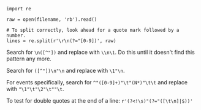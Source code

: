 ```
import re

raw = open(filename, 'rb').read()

# To split correctly, look ahead for a quote mark followed by a number.
lines = re.split(r'\r\n(?="[0-9])', raw)
```

Search for `\n([^"])` and replace with `\\n\1`. Do this until it doesn't find this pattern any more.

Search for `([^"])\n"\n` and replace with `\1"\n`.

For events specifically, search for `^"([0-9]+)"\t"(N*)"\t\t` and replace with `"\1"\t"\2"\t""\t`.

To test for double quotes at the end of a line: `r'(?<!\s)"(?="([\t\n]|$))'`
